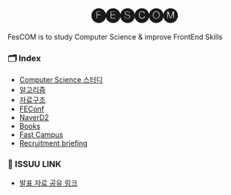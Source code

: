 <h1 align="center">
    🅕🅔🅢🅒🅞🅜
</h1>

<p align="left"> FesCOM is to study Computer Science & improve FrontEnd Skills</p>

### 🗂️ Index 

- [Computer Science 스터디](./presentations/readme.md)
- [알고리즘](./algorithms/readme.md)
- [자료구조](./data_structure/)
- [FEConf](./FEConf/)
- [NaverD2](./NaverD2/)
- [Books](./books/)
- [Fast Campus](./fastCampus/)
- [Recruitment briefing](./recruitmentBriefing)

### 🔗 ISSUU LINK 

- [발표 자료 공유 링크](https://issuu.com/39ghwjd/docs)
